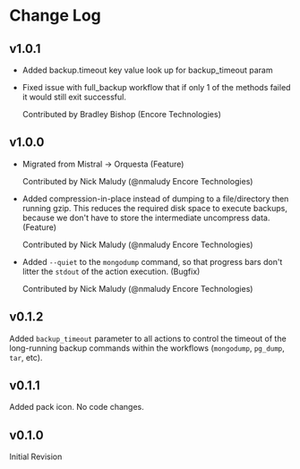 # Change Log

## v1.0.1

* Added backup.timeout key value look up for backup_timeout param
* Fixed issue with full_backup workflow that if only 1 of the methods failed
  it would still exit successful.

  Contributed by Bradley Bishop (Encore Technologies)

## v1.0.0

* Migrated from Mistral -> Orquesta (Feature)

  Contributed by Nick Maludy (@nmaludy Encore Technologies)

* Added compression-in-place instead of dumping to a file/directory then running gzip.
  This reduces the required disk space to execute backups, because we don't have to store
  the intermediate uncompress data. (Feature)

  Contributed by Nick Maludy (@nmaludy Encore Technologies)

* Added `--quiet` to the `mongodump` command, so that progress bars don't litter the `stdout`
  of the action execution. (Bugfix)

  Contributed by Nick Maludy (@nmaludy Encore Technologies)

## v0.1.2

Added `backup_timeout` parameter to all actions to control the timeout of the long-running
backup commands within the workflows (`mongodump`, `pg_dump`, `tar`, etc).

## v0.1.1

Added pack icon. No code changes.

## v0.1.0

Initial Revision
